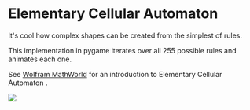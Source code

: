 # Elementary Cellular Automaton

It's cool how complex shapes can be created from the simplest of rules. 

This implementation in pygame iterates over all 255 possible rules and animates each one.

See [Wolfram MathWorld](https://mathworld.wolfram.com/ElementaryCellularAutomaton.html) for an introduction to
Elementary Cellular Automaton
.

![](https://mathworld.wolfram.com/images/eps-svg/ElementaryCA_850.svg)